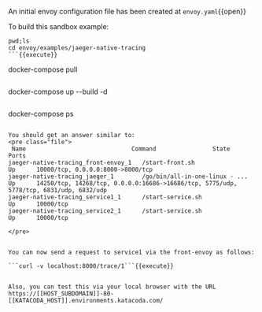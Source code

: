 An initial envoy configuration file has been created at
`envoy.yaml`{{open}}


To build this sandbox example:

```
pwd;ls
cd envoy/examples/jaeger-native-tracing
```{{execute}}

```
docker-compose pull
```{{execute}}

```
docker-compose up --build -d
```{{execute}}

```
docker-compose ps
```{{execute}}

You should get an answer similar to:
<pre class="file">
 Name                              Command                State                     Ports
jaeger-native-tracing_front-envoy_1   /start-front.sh                Up      10000/tcp, 0.0.0.0:8000->8000/tcp
jaeger-native-tracing_jaeger_1        /go/bin/all-in-one-linux - ... Up      14250/tcp, 14268/tcp, 0.0.0.0:16686->16686/tcp, 5775/udp, 5778/tcp, 6831/udp, 6832/udp
jaeger-native-tracing_service1_1      /start-service.sh              Up      10000/tcp
jaeger-native-tracing_service2_1      /start-service.sh              Up      10000/tcp

</pre>


You can now send a request to service1 via the front-envoy as follows:

```curl -v localhost:8000/trace/1```{{execute}}


Also, you can test this via your local browser with the URL https://[[HOST_SUBDOMAIN]]-80-[[KATACODA_HOST]].environments.katacoda.com/
